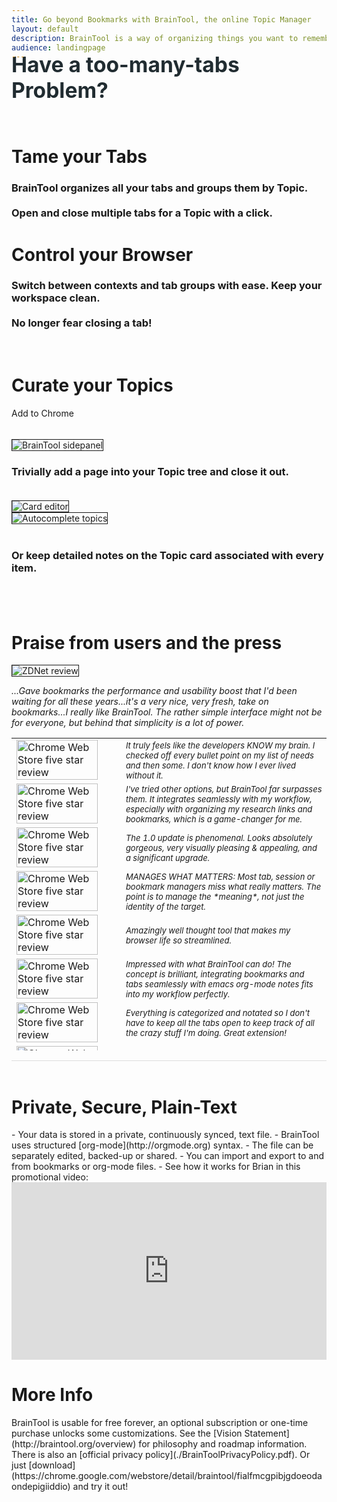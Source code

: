 ```yaml
---
title: Go beyond Bookmarks with BrainTool, the online Topic Manager
layout: default
description: BrainTool is a way of organizing things you want to remember and get back to, using notes and nested Topics. Its also a better way to control your browser.
audience: landingpage
---
```


<!-- markdownlint-disable MD025 MD033 -->

<h1 style="margin-top: -30px; padding-bottom: 30px; font-size: 2.4em; color: #212c31;">Have a too-many-tabs Problem?</h1>
<div class="row">
<div class="cell left" >
<h1 class="landing-header"> Tame your Tabs</h1>
<h3>
BrainTool organizes all your tabs and groups them by Topic.
<br/><br/>
Open and close multiple tabs for a Topic with a click.
</h3>
<h1 class="landing-header"> Control your Browser</h1>
<h3>
Switch between contexts and tab groups with ease. Keep your workspace clean.
<br/><br/>
No longer fear closing a tab!
</h3>
<br/>
<h1 class="landing-header">Curate your Topics</h1>
</div>
<div class="cell right" >

   <div class="store-button" style="float:none; margin:auto; ">
              <div id="store-text" style="margin-bottom:1rem; margin-top:0rem" onclick = "gotoStore()">
  Add to Chrome
              </div>
   </div>
      <script>
     // if edge change button to point to edge store
        let storeLink = "https://chrome.google.com/webstore/detail/braintool/fialfmcgpibjgdoeodaondepigiiddio";
     if (navigator.userAgent.indexOf('Edg/') >= 0) {
            storeLink = "https://microsoftedge.microsoft.com/addons/detail/braintool-beyond-bookma/igibjpnabjgljgnfajjpapocagidmeol";
         let text = document.getElementById('store-text').firstChild;
         text.nodeValue = "Add to Edge";
     }
        function gotoStore() {
            (typeof gtag !== 'undefined') && gtag('event', 'Add_to_Click', {'event_category': 'Website', 'event_label': 'landingpage', 'value': 1.0});
            window.location = storeLink;
        }
   </script>

<br/>
<img src="./media/topicsAndTabs.png" alt="BrainTool sidepanel" style="border:solid; border-width:thin;">
</div>
</div>
<div class="row">

<div class="cell left">
<h3>
Trivially add a page into your Topic tree and close it out.
<br/><br/>
</h3>
<img src="./media/editCard.png" alt="Card editor" style="border:solid; border-width:thin; ">
</div>
<div class="cell right">
<img src="./media/saver.png" alt="Autocomplete topics" style="border:solid; border-width:thin;">
<br/><br/>
<h3>
Or keep detailed notes on the Topic card associated with every item.
<br/><br/>
</h3>
</div>

</div>
<br/>
<h1 class="landing-header"> Praise from users and the press</h1>
<div class="commendations" style="border-bottom-style:solid; border-bottom-width:thin; border-bottom-color:#ddd">
<div class="cell left">
<img src="site/Commendations/zdnet.png" style="border:solid; border-width:thin; margin:auto" alt="ZDNet review">
</div>
<div class="cell right">
<p style="font-style:italic">
...Gave bookmarks the performance and usability boost that I'd been waiting for all these years...it's a very nice, very fresh, take on bookmarks...I really like BrainTool. The rather simple interface might not be for everyone, but behind that simplicity is a lot of power.
</p>
</div>
<table style="height:500px; overflow-y:auto">

<tr><td style="width:35%"><img src="site/Commendations/bio-21.png" style="width:90%" alt="Chrome Web Store five star review"></td>
<td style="font-size:small; font-style:italic">It truly feels like the developers KNOW my brain. I checked off every bullet point on my list of needs and then some. I don't know how I ever lived without it.</td></tr>

<tr><td style="width:35%"><img src="site/Commendations/bio-23.png" style="width:90%" alt="Chrome Web Store five star review"></td>
<td style="font-size:small; font-style:italic">I've tried other options, but BrainTool far surpasses them. It integrates seamlessly with my workflow, especially with organizing my research links and bookmarks, which is a game-changer for me.</td></tr>

<tr><td style="width:35%"><img src="site/Commendations/bio-24.png" style="width:90%" alt="Chrome Web Store five star review"></td>
<td style="font-size:small; font-style:italic">The 1.0 update is phenomenal. Looks absolutely gorgeous, very visually pleasing & appealing, and a significant upgrade.</td></tr>

<tr><td style="width:35%"><img src="site/Commendations/bio-25.png" style="width:90%" alt="Chrome Web Store five star review"></td>
<td style="font-size:small; font-style:italic">MANAGES WHAT MATTERS: Most tab, session or bookmark managers miss what really matters. The point is to manage the *meaning*, not just the identity of the target.</td></tr>

<tr><td style="width:35%"><img src="site/Commendations/bio-26.png" style="width:90%" alt="Chrome Web Store five star review"></td>
<td style="font-size:small; font-style:italic">Amazingly well thought tool that makes my browser life so streamlined. </td></tr>

<tr><td style="width:35%"><img src="site/Commendations/bio-22.png" style="width:90%" alt="Chrome Web Store five star review"></td>
<td style="font-size:small; font-style:italic">Impressed with what BrainTool can do! The concept is brilliant, integrating bookmarks and tabs seamlessly with emacs org-mode notes fits into my workflow perfectly.</td></tr>

<tr><td style="width:35%"><img src="site/Commendations/bio-2.png" style="width:90%" alt="Chrome Web Store five star review"></td>
<td style="font-size:small; font-style:italic">Everything is categorized and notated so I don't have to keep all the tabs open to keep track of all the crazy stuff I'm doing.  Great extension!</td></tr>

<tr><td style="width:35%"><img src="site/Commendations/bio-3.png" style="width:90%" alt="Chrome Web Store five star review"></td>
<td style="font-size:small; font-style:italic">I frequently need to open the same four websites, and this tool allows me to open them all at once or individually, which is fantastic!</td></tr>

<tr><td style="width:35%"><img src="site/Commendations/bio-14.png" style="width:90%" alt="Chrome Web Store five star review"></td>
<td style="font-size:small; font-style:italic">BrainTool has helped me get my life organized in a way that I never thought possible.</td></tr>

<tr><td style="width:35%"><img src="site/Commendations/bio-15.png" style="width:90%" alt="Chrome Web Store five star review"></td>
<td style="font-size:small; font-style:italic">5 stars for the amount of smart thinking that went into this, for the vision...it's a brilliant tab manager and you can use it to save content to hierarchies (topic maps) that work for you.</td></tr>

<tr><td style="width:35%"><img src="site/Commendations/bio-16.png" style="width:90%" alt="Chrome Web Store five star review"></td>
<td style="font-size:small; font-style:italic">it's a life saver, and a game changer for productivity and digital well-being...I especially love this project's Philosophy</td></tr>

<tr><td style="width:35%"><img src="site/Commendations/bio-1.png" style="width:90%" alt="Chrome Web Store five star review"></td>
<td style="font-size:small; font-style:italic">Long time, I had trouble with bookmarks. But BT released me from confusion. I got back happy web surfing.
Thank you very much!</td></tr>

<tr><td style="width:35%"><img src="site/Commendations/bio-5.png" style="width:90%" alt="Chrome Web Store five star review"></td>
<td style="font-size:small; font-style:italic">having tried almost every other tab management extension I could find, this is the one that I finally believe is on the right track.</td></tr>

<tr><td style="width:35%"><img src="site/Commendations/bio-6.png" style="width:90%" alt="Chrome Web Store five star review"></td>
<td style="font-size:small; font-style:italic">This extension naturally fits the bill of organizing such tab groups into a logical hierarchy of "work units" that can be quickly accessed / switched to.</td></tr>

<tr><td style="width:35%"><img src="site/Commendations/bio-7.png" style="width:90%" alt="Chrome Web Store five star review"></td>
<td style="font-size:small; font-style:italic">the tool itself is amazing...use this with TabFS, todoist.el, and rclone to do some pretty neat things. Very elegant.</td></tr>

<tr><td style="width:35%"><img src="site/Commendations/bio-10.png" style="width:90%" alt="Chrome Web Store five star review"></td>
<td style="font-size:small; font-style:italic">I've been using Braintool for several months now and I've been thrilled with it...The really great thing in BrainTool is the ability to save notes along with the link...The keyboard shortcuts also make it incredibly quick and easy to use</td></tr>

<tr><td style="width:35%"><img src="site/Commendations/bio-4.png" style="width:90%" alt="Chrome Web Store five star review"></td>
<td style="font-size:small; font-style:italic">This extension has me hooked as it's definitely not like your normal bookmark manager...The ability to use an org file to sycn was a genius move.</td></tr>

<tr><td style="width:35%"><img src="site/Commendations/bio-11.png" style="width:90%" alt="Chrome Web Store five star review"></td>
<td style="font-size:small; font-style:italic">This is becoming a powerhouse productivity tool! It is Bookmarks+Sessions+Outliner in one place...also, the whole idea of basing this on an org file is just brilliant!</td></tr>

<tr><td style="width:35%"><img src="site/Commendations/bio-12.png" style="width:90%" alt="Chrome Web Store five star review"></td>
<td style="font-size:small; font-style:italic">I've used Session Buddy and OneTab. This is far superior...8 months later BrainTool absolutely still deserves 5 stars</td></tr>

<tr><td style="width:35%"><img src="site/Commendations/bio-13.png" style="width:90%" alt="Chrome Web Store five star review"></td>
<td style="font-size:small; font-style:italic">the reason I am leaving 5 stars is because of tagging, categorization, and notes taking that is clean and visible.</td></tr>

<tr><td style="width:35%"><img src="site/Commendations/bio-8.png" style="width:90%" alt="Chrome Web Store five star review"></td>
<td style="font-size:small; font-style:italic">look beyond the surface of BrainTool to discover it's hidden powers ... which are desperately needed in today's cloud-based environments where lots of information is hidden in the fog.</td></tr>

<tr><td style="width:35%"><img src="site/Commendations/bio-17.png" style="width:90%" alt="Chrome Web Store five star review"></td>
<td style="font-size:small; font-style:italic">For a long time I was looking for a Tabs Outliner replacement because it is not actively developed.
With Braintool I have found it.</td></tr>

<tr><td style="width:35%"><img src="site/Commendations/bio-18.png" style="width:90%" alt="Chrome Web Store five star review"></td>
<td style="font-size:small; font-style:italic">My husband recommended this extension as I stopped using Tabs Outliner</td></tr>

<tr><td style="width:35%"><img src="site/Commendations/bio-19.png" style="width:90%" alt="Chrome Web Store five star review"></td>
<td style="font-size:small; font-style:italic">As a current Tabs Outliner user, my first reaction is that BrainTool, even in its pre-1.0 release, is far more polished.</td></tr>

<tr><td style="width:35%"><img src="site/Commendations/bio-20.png" style="width:90%" alt="Chrome Web Store five star review"></td>
<td style="font-size:small; font-style:italic">Amazing App. I love that it's in plain text and uses org mode!</td></tr>

</table>
</div>
<!--
- "Bring your bookmarks into the 21st century...Every Google Chrome user should try this"
    - [Kingsley-Hughes @ZDNet](https://www.zdnet.com/article/every-google-chrome-user-should-try-this/)
- "As a current Tabs Outliner user, my first reaction is that BrainTool, even in its pre-1.0 release, is far more polished."
- "I've used Session Buddy and OneTab. This is far superior."
- "Behind the simplicity is a lot of power."
- "Gave bookmarks the performance and usability boost that I'd been waiting for all these years"
-->
<br/>
<h1 class="landing-header"> Private, Secure, Plain-Text </h1>
- Your data is stored in a private, continuously synced, text file.
- BrainTool uses structured [org-mode](http://orgmode.org) syntax.
- The file can be separately edited, backed-up or shared.
- You can import and export to and from bookmarks or org-mode files.
- See how it works for Brian in this promotional video:
<div style="position: relative; width: 100%; padding-bottom: 56.25%;">
<iframe src="https://www.youtube.com/embed/1iTQNN0bhwg?si=JM4v5sJNh0MEgOei" title="BrainTool promotional video" frameborder="0" allow="accelerometer; autoplay; clipboard-write; encrypted-media; gyroscope; picture-in-picture; web-share" style="position:absolute; top:0px; left:0px; width:100%; height:100%;" referrerpolicy="strict-origin-when-cross-origin" allowfullscreen></iframe>
</div>

<!--
<img src="./site/ScreenShot.png" style="border:solid; border-width:thin;" alt="Screenshot showing BrainTool with emacs and Chrome views">
-->

<h1 class="landing-header">More Info</h1>
<!--
<iframe width="500" height="315" src="https://www.youtube.com/embed/videoseries?list=PLhaw8BE1kin0CQFuDXrWsdC6Nzhyo9dix" title="YouTube video player" frameborder="0" allow="accelerometer; autoplay; clipboard-write; encrypted-media; gyroscope; picture-in-picture" allowfullscreen></iframe>
-->
BrainTool is usable for free forever, an optional subscription or one-time purchase unlocks some customizations. See the [Vision Statement](http://braintool.org/overview) for philosophy and roadmap information. There is also an [official privacy policy](./BrainToolPrivacyPolicy.pdf). Or just [download](https://chrome.google.com/webstore/detail/braintool/fialfmcgpibjgdoeodaondepigiiddio) and try it out!
